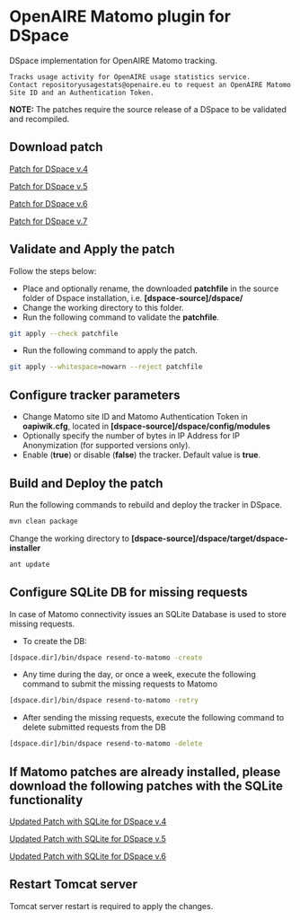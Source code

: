 # OpenAIRE Matomo plugin for DSpace

DSpace implementation for OpenAIRE Matomo tracking.

    Tracks usage activity for OpenAIRE usage statistics service.
    Contact repositoryusagestats@openaire.eu to request an OpenAIRE Matomo Site ID and an Authentication Token.

<strong>NOTE:</strong> The patches require the source release of a DSpace to be validated and recompiled.

## Download patch

[Patch for DSpace v.4](https://raw.githubusercontent.com/openaire/OpenAIRE-Piwik-DSpace/master/piwik-openaire-dspace4.diff)
					   
[Patch for DSpace v.5](https://raw.githubusercontent.com/openaire/OpenAIRE-Piwik-DSpace/master/piwik-openaire-dspace5.diff)

[Patch for DSpace v.6](https://raw.githubusercontent.com/openaire/OpenAIRE-Piwik-DSpace/master/piwik-openaire-dspace6.diff)

[Patch for DSpace v.7](https://raw.githubusercontent.com/openaire/OpenAIRE-Piwik-DSpace/master/piwik-openaire-dspace7.diff)

## Validate and Apply the patch

Follow the steps below:
- Place and optionally rename, the downloaded <strong>patchfile</strong> in the source folder of Dspace installation, i.e. <strong>[dspace-source]/dspace/</strong>
- Change the working directory to this folder.
- Run the following command to validate the <strong>patchfile</strong>.

```bash
git apply --check patchfile
```
- Run the following command to apply the patch.

```bash
git apply --whitespace=nowarn --reject patchfile
```

## Configure tracker parameters
- Change Matomo site ID and Matomo Authentication Token in <strong>oapiwik.cfg</strong>, located in <strong>[dspace-source]/dspace/config/modules</strong>
- Optionally specify the number of bytes in IP Address for IP Anonymization (for supported versions only).
- Enable (<strong>true</strong>) or disable (<strong>false</strong>) the tracker. Default value is <strong>true</strong>.

## Build and Deploy the patch
Run the following commands to rebuild and deploy the tracker in DSpace.

```bash
mvn clean package
```
Change the working directory to <strong>[dspace-source]/dspace/target/dspace-installer</strong>

```bash
ant update
```

## Configure SQLite DB for missing requests
In case of Matomo connectivity issues an SQLite Database is used to store missing requests. 
- To create the DB:
	
```bash
[dspace.dir]/bin/dspace resend-to-matomo -create
```
- Any time during the day, or once a week, execute the following command to submit the missing requests to Matomo

```bash
[dspace.dir]/bin/dspace resend-to-matomo -retry
```
 
 -  After sending the missing requests, execute the following command to delete submitted requests from the DB

 ```bash
 [dspace.dir]/bin/dspace resend-to-matomo -delete
```
## If Matomo patches are already installed, please download the following patches with the SQLite functionality

[Updated Patch with SQLite for DSpace v.4](https://raw.githubusercontent.com/openaire/OpenAIRE-Piwik-DSpace/master/piwik-openaire-dspace4-sqlite-update.diff)

[Updated Patch with SQLite for DSpace v.5](https://raw.githubusercontent.com/openaire/OpenAIRE-Piwik-DSpace/master/piwik-openaire-dspace5-sqlite-update.diff)

[Updated Patch with SQLite for DSpace v.6](https://raw.githubusercontent.com/openaire/OpenAIRE-Piwik-DSpace/master/piwik-openaire-dspace6-sqlite-update.diff)

## Restart Tomcat server
Tomcat server restart is required to apply the changes.
